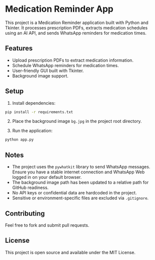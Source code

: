 # Medication Reminder App

This project is a Medication Reminder application built with Python and Tkinter. It processes prescription PDFs, extracts medication schedules using an AI API, and sends WhatsApp reminders for medication times.

## Features

- Upload prescription PDFs to extract medication information.
- Schedule WhatsApp reminders for medication times.
- User-friendly GUI built with Tkinter.
- Background image support.

## Setup

1. Install dependencies:

```bash
pip install -r requirements.txt
```

2. Place the background image `bg.jpg` in the project root directory.

3. Run the application:

```bash
python app.py
```

## Notes

- The project uses the `pywhatkit` library to send WhatsApp messages. Ensure you have a stable internet connection and WhatsApp Web logged in on your default browser.
- The background image path has been updated to a relative path for GitHub readiness.
- No API keys or confidential data are hardcoded in the project.
- Sensitive or environment-specific files are excluded via `.gitignore`.

## Contributing

Feel free to fork and submit pull requests.

## License

This project is open source and available under the MIT License.
